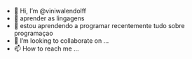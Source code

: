 - 👋 Hi, I’m @viniwalendolff
- 👀 aprender as lingagens
- 🌱 estou aprendendo a programar recentemente tudo sobre programaçao
- 💞️ I’m looking to collaborate on ...
- 📫 How to reach me ...

<!---
viniwalendolff/viniwalendolff is a ✨ special ✨ repository because its `README.md` (this file) appears on your GitHub profile.
You can click the Preview link to take a look at your changes.
--->
